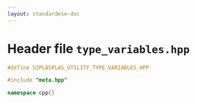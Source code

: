 ```yaml
---
layout: standardese-doc
---
```


# Header file `type_variables.hpp`

``` cpp
#define SIPLASPLAS_UTILITY_TYPE_VARIABLES_HPP 

#include "meta.hpp"

namespace cpp{}
```
